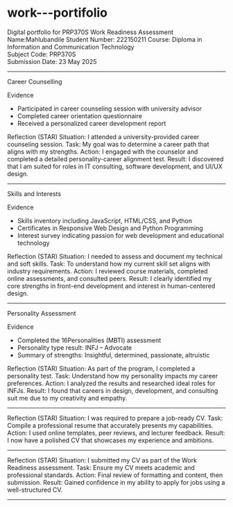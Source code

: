 # work---portifolio
Digital portfolio for PRP370S Work Readiness Assessment
Name:Mahlubandile
Student Number: 222150211
Course: Diploma in Information and Communication Technology  
Subject Code: PRP370S  
Submission Date: 23 May 2025

---

 Career Counselling

Evidence
- Participated in career counseling session with university advisor
- Completed career orientation questionnaire
- Received a personalized career development report

 Reflection (STAR)
Situation: I attended a university-provided career counseling session.
Task: My goal was to determine a career path that aligns with my strengths.
Action: I engaged with the counselor and completed a detailed personality-career alignment test.
Result: I discovered that I am suited for roles in IT consulting, software development, and UI/UX design.

---
Skills and Interests

 Evidence
- Skills inventory including JavaScript, HTML/CSS, and Python
- Certificates in Responsive Web Design and Python Programming
- Interest survey indicating passion for web development and educational technology

 Reflection (STAR)
Situation: I needed to assess and document my technical and soft skills.
Task: To understand how my current skill set aligns with industry requirements.
Action: I reviewed course materials, completed online assessments, and consulted peers.
Result: I clearly identified my core strengths in front-end development and interest in human-centered design.

---

 Personality Assessment

 Evidence
- Completed the 16Personalities (MBTI) assessment
- Personality type result: INFJ – Advocate
- Summary of strengths: Insightful, determined, passionate, altruistic

Reflection (STAR)
Situation: As part of the program, I completed a personality test.
Task: Understand how my personality impacts my career preferences.
Action: I analyzed the results and researched ideal roles for INFJs.
Result: I found that careers in design, development, and consulting suit me due to my creativity and empathy.

---


 Reflection (STAR)
Situation: I was required to prepare a job-ready CV.
Task: Compile a professional resume that accurately presents my capabilities.
Action: I used online templates, peer reviews, and lecturer feedback.
Result: I now have a polished CV that showcases my experience and ambitions.

---

 Reflection (STAR)
Situation: I submitted my CV as part of the Work Readiness assessment.
Task: Ensure my CV meets academic and professional standards.
Action: Final review of formatting and content, then submission.
Result: Gained confidence in my ability to apply for jobs using a well-structured CV.

---

